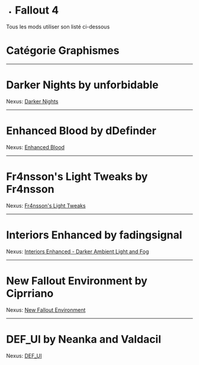 - <h1> <a name="user-content-html" class="anchor" href="#DIABLOxMJ" aria-hidden="true"><span class="octicon octicon-link"></span></a>Fallout 4</h1>

Tous les mods utiliser son listé ci-dessous

<h1> <a name="user-content-html" class="anchor" href="#DIABLOxMJ" aria-hidden="true"><span class="octicon octicon-link"></span></a>Catégorie Graphismes</h1>

------------------------------------------------------------------------------------------------------------ 

<h1> <a name="user-content-html" class="anchor" href="#DIABLOxMJ" aria-hidden="true"><span class="octicon octicon-link"></span></a>Darker Nights by unforbidable</h1>

Nexus: <a href="http://www.nexusmods.com/fallout4/mods/191/?" target="_blank">Darker Nights</a>

-----------

<h1> <a name="user-content-html" class="anchor" href="#DIABLOxMJ" aria-hidden="true"><span class="octicon octicon-link"></span></a>Enhanced Blood by dDefinder</h1>

Nexus: <a href="http://www.nexusmods.com/fallout4/mods/212/?" target="_blank">Enhanced Blood</a>

-----------

<h1> <a name="user-content-html" class="anchor" href="#DIABLOxMJ" aria-hidden="true"><span class="octicon octicon-link"></span></a>Fr4nsson's Light Tweaks by Fr4nsson</h1>

Nexus: <a href="http://www.nexusmods.com/fallout4/mods/2139/?" target="_blank">Fr4nsson's Light Tweaks</a>

-----------

<h1> <a name="user-content-html" class="anchor" href="#DIABLOxMJ" aria-hidden="true"><span class="octicon octicon-link"></span></a>Interiors Enhanced by fadingsignal</h1>

Nexus: <a href="http://www.nexusmods.com/fallout4/mods/8768/?" target="_blank">Interiors Enhanced - Darker Ambient Light and Fog</a>

-----------

<h1> <a name="user-content-html" class="anchor" href="#DIABLOxMJ" aria-hidden="true"><span class="octicon  octicon-link"></span></a>New Fallout Environment by Ciprriano</h1>

Nexus: <a href="http://www.nexusmods.com/fallout4/mods/9204/?" target="_blank">New Fallout Environment</a>

-----------

<h1> <a name="user-content-html" class="anchor" href="#DIABLOxMJ" aria-hidden="true"><span class="octicon  octicon-link"></span></a>DEF_UI by Neanka and Valdacil</h1>

Nexus: <a href="http://www.nexusmods.com/fallout4/mods/10654/?" target="_blank">DEF_UI</a>
